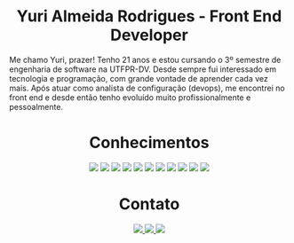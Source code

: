 <h1 align="center" justify="end">Yuri Almeida Rodrigues - Front End Developer</h1>

Me chamo Yuri, prazer! Tenho 21 anos e estou cursando o 3º semestre de engenharia de software na UTFPR-DV.
Desde sempre fui interessado em tecnologia e programação, com grande vontade de aprender cada vez mais. Após atuar como analista de configuração (devops), me encontrei no front end e desde então tenho evoluído muito profissionalmente e pessoalmente.

<h1 align="center">Conhecimentos</h1>

<p align="center">
  <img src="https://img.shields.io/badge/HTML5-E34F26?style=for-the-badge&logo=html5&logoColor=white" />
  <img src="https://img.shields.io/badge/CSS3-1572B6?style=for-the-badge&logo=css3&logoColor=white" />
  <img src="https://img.shields.io/badge/JavaScript-F7DF1E?style=for-the-badge&logo=javascript&logoColor=black" />
  <img src="https://img.shields.io/badge/TypeScript-007ACC?style=for-the-badge&logo=typescript&logoColor=white" />
  <img src="https://img.shields.io/badge/React-20232A?style=for-the-badge&logo=react&logoColor=61DAFB" />
  <img src="https://img.shields.io/badge/Next.JS-20232A?style=for-the-badge&logo=next.js&logoColor=white" />
  <img src="https://img.shields.io/badge/Sass-CC6699?style=for-the-badge&logo=sass&logoColor=white" />
  <img src="https://img.shields.io/badge/Tailwind_CSS-38B2AC?style=for-the-badge&logo=tailwind-css&logoColor=white" />
  <img src="https://img.shields.io/badge/styled--components-DB7093?style=for-the-badge&logo=styled-components&logoColor=white" />
  <img src="https://img.shields.io/badge/Bootstrap-563D7C?style=for-the-badge&logo=bootstrap&logoColor=white" />
  <img src="https://img.shields.io/badge/jQuery-0769AD?style=for-the-badge&logo=jquery&logoColor=white" />
</p>

<h1 align="center">Contato</h1>


<p align="center">
  <a href="https://www.linkedin.com/in/yuri-almeida-rodrigues/" target="_blank">
    <img src="https://img.shields.io/badge/-Linkedin-1572B6?style=for-the-badge&logo=Linkedin&logoColor=white" />
  </a>
   <a href="https://whats.link/yurirodrigues" target="_blank">
    <img src="https://img.shields.io/badge/-Whatsapp-25D366?style=for-the-badge&logo=Whatsapp&logoColor=white" />
  </a>
   <a href="mailto:yuri.rodrigues@codengage.com/" target="_blank">
    <img src="https://img.shields.io/badge/-Gmail-D14836?style=for-the-badge&logo=Gmail&logoColor=white" />
  </a>
</p>
